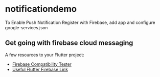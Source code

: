 # notificationdemo

To Enable Push Notification Register with Firebase, add app and configure google-services.json

## Get going with firebase cloud messaging


A few resources to your Flutter project:

- [Firebase Compatibility Tester](https://firebase.google.com/support/release-notes/android)
- [Useful Flutter Firebase Link](https://firebase.flutter.dev/docs/messaging/usage/)



